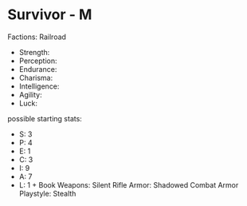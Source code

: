 # Survivor - M

Factions: Railroad
- Strength:
- Perception:
- Endurance:
- Charisma:
- Intelligence:
- Agility:
- Luck:

possible starting stats:
- S: 3
- P: 4
- E: 1
- C: 3
- I: 9
- A: 7
- L: 1 + Book
Weapons: Silent Rifle
Armor: Shadowed Combat Armor
Playstyle: Stealth